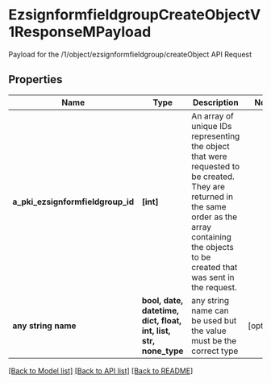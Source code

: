 # EzsignformfieldgroupCreateObjectV1ResponseMPayload

Payload for the /1/object/ezsignformfieldgroup/createObject API Request

## Properties
Name | Type | Description | Notes
------------ | ------------- | ------------- | -------------
**a_pki_ezsignformfieldgroup_id** | **[int]** | An array of unique IDs representing the object that were requested to be created.  They are returned in the same order as the array containing the objects to be created that was sent in the request. | 
**any string name** | **bool, date, datetime, dict, float, int, list, str, none_type** | any string name can be used but the value must be the correct type | [optional]

[[Back to Model list]](../README.md#documentation-for-models) [[Back to API list]](../README.md#documentation-for-api-endpoints) [[Back to README]](../README.md)


